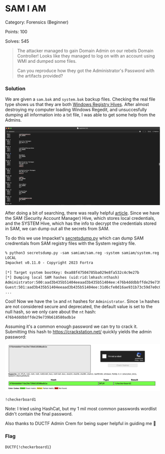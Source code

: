 # SAM I AM

Category: Forensics (Beginner)

Points: 100

Solves: 545

>The attacker managed to gain Domain Admin on our rebels Domain Controller! Looks like they managed to log on with an account using WMI and dumped some files.
>
>Can you reproduce how they got the Administrator's Password with the artifacts provided?

### Solution

We are given a `sam.bak` and `system.bak` backup files. Checking the real file type shows us that they are both [Windows Registry Hives](https://learn.microsoft.com/en-us/windows/win32/sysinfo/registry-hives). After almost destroying my computer loading Windows Regedit, and unsuccesfully dumping all information into a txt file, I was able to get some help from the Admins.

![Txt Dump](/images/SAMIAMDump.png)

After doing a bit of searching, there was really helpful [article](https://www.thehacker.recipes/ad/movement/credentials/dumping/sam-and-lsa-secrets). Since we have the SAM (Security Account Manager) Hive, which stores local credentials, and the SYSTEM Hive, which has the info to decrypt the credentials stored in SAM, we can dump out all the secrets from SAM.

To do this we use Impacket's [secretsdump.py](https://github.com/fortra/impacket/blob/master/examples/secretsdump.py) which can dump SAM credrentials from SAM registry files with the System registry file.

```shell
% python3 secretsdump.py -sam samiam/sam.reg -system samiam/system.reg LOCAL
Impacket v0.11.0 - Copyright 2023 Fortra

[*] Target system bootKey: 0xa88f47504785ba029e8fa532c4c9e27b
[*] Dumping local SAM hashes (uid:rid:lmhash:nthash)
Administrator:500:aad3b435b51404eeaad3b435b51404ee:476b4dddbbffde29e739b618580adb1e:::
Guest:501:aad3b435b51404eeaad3b435b51404ee:31d6cfe0d16ae931b73c59d7e0c089c0:::
...
```

Cool! Now we have the `lm` and `nt` hashes for `Administrator`. Since `lm` hashes are not considered secure and deprecated, the default value is set to the null hash, so we only care about the `nt` hash: `476b4dddbbffde29e739b618580adb1e`

Assuming it's a common enough password we can try to crack it. Submitting this hash to https://crackstation.net/ quickly yields the admin password:

![Cracked Hash](/images/SAMIAMCrack.png)

`!checkerboard1`

Note: I tried using HashCat, but my 1 mil most common passwords wordlist didn't contain the final password.

Also thanks to DUCTF Admin Crem for being super helpful in guiding me :pray:

### Flag

```DUCTF{!checkerboard1}```